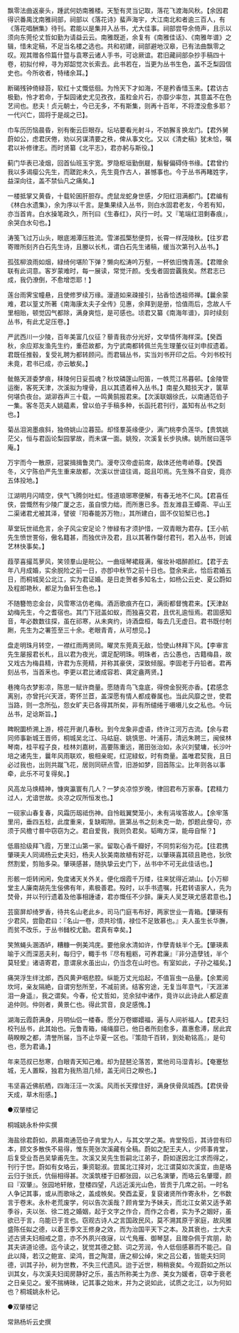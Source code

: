 <!-- { "loadSidebar": true } -->
飘零法曲返豪头，踵武何妨南雅楼。天堑有灵当记取，落花飞渡海风秋。【余因君得识番禺沈南雅祠部，祠部以《落花诗》蜚声海宇，大江南北和者逾三百人，有《落花唱酬集》待刊。君能以是集并入丛书，尤大佳事。祠部尝导余倚声，且示以须向东莞伦丈哲如勤为请益云云。南雅既逝，余复有《南雅佳话》、《南雅年谱》之辑，惜未定稿，不足当名楼之选也。共和初建，祠部避地汉皋，已有法曲飘零之叹。观其赠各伶篇什暨与袁寒云诸人手书，可谂厥谊。君旧藏祠部杂抄手稿四十卷，初拟付梓，寻为郑韶觉次长索去。此书若在，当更为丛书生色，盖不乏梨园信史也。今所收者，特绪余耳。】

断碣残钟倚緑苔，软红十丈慨低徊。为怜天下才如海，不是矜香惜玉来。【君访古极勤，怜才若命，于梨园诸史尤见孜孜，虽粒金片石，亦靡少率忽，其意盖不在色艺间也。悲夫！贞元朝士，今已无多，不有斯集，则再十百年，不将湮没愈多耶？一代兴亡，固将于是觇之已】。

巾车历历恼晨昏，别有衡云巨眼存。坛坫要看光射斗，不妨獬豸换龙门。【君外舅蔚如公，虑君厌倦，劝以另谋清要之秩，俾从事文化。又以《清史稿》犹未恰，嘱君以补修律志。而时贤纂《北平志》，君亦躬与斯役。】

蓟门华表已凌烟，回首仙班玉宇宽。罗隐枢垣勤倒屣，鬅鬙偏碍侍书缘。【君曾约我以多谒瘿公先生，而蹉跎未久，先生竟作古人，甚憾事也。今于丛书再睹姓字，益深向往，盖不禁仙凡之痛矣。】

一楼抵掌又黄昏，十载轮囷肝胆存。虎鼠龙蛇身世感，夕阳红泪满都门。【君编有《林白水遗集》，余为序以千言。是集果续入丛书，则白水固君老友，今若有知，亦当首肯。白水操笔政久，所刊曰《生春红》，风行一时。又『笔端红泪剩春痕』，余哭白水句也。】

涛笺飞过万山头，眼底湘潭压胜流。雪涕孤檠愁便剪，长霄一样茂陵秋。【往岁君寄赠所刻齐白石先生诗，且媵以长札，谓白石先生诸稿，缓当次第刊入丛书。】

孤弦柳浪雨如烟，緑绮何堪阶下弹？懒向松涛吟万壑，一杯依旧愧青莲。【君赠余联有此词意。客岁蒙难时，每一展读，常觉汗颜。戋戋者固尝覊我矣。然君志已成，我仍潦倒，不愈增恧耶！】

莲台雨霁宝幢悬，且使修罗续万缘。漫道如来疎接引，拈香恰透祖师禅。【曩余蒙难，君以篁丈所著《南海康太夫子全传》见惠，余拜到是册，恰值雨后，念故人千里相贻，顿觉囚气都除，满身爽恺，是可感也。顷君又纂《南海年谱》，异时续刻丛书，有此尤足压卷。】

严武西川一少陵，百年美富几仪征？藜青我亦分光好，文举情怀海样深。【癸酉秋，余应郑友渔先生约，重莅故都，为宁武南都转佩兰先生理董仪征刘申叔遗着。君既任推毂，复受礼聘为都转顾问。而君辑丛书，实当刘书开印之后。今刘书校刊未竟，君书已成，亦云敏矣。】

骴骼天涯委梦痕，秣陵何日妥孤魂？秋坟磷篴山阳笛，一帙荒江吊暮邨。【金陵管运衡，客死天津，次溪拟为埋骨，且以其遗着梓入丛书。】南星久黯掞天才，箧草何堪负夜台。湖泖吞声三十载，一鸣黄鹄报君来。【次溪联姻徐氏，以南通范伯子一集。客冬范夫人姚藴素，曾以伯子手稿多种，长函托君刊行，盖知有丛书之刻也。】

菊丛泪涴墨痕斜，独倚姚山泣暮笳。却怪羣英缘便少，满门桃李负莲华。【贵筑姚茫父，恒与君函论梨园掌故，而未谋一面。姚殁，次溪复长步执绋。姚所居曰莲华庵。】

万宇而今一散原，冠裳揖揖鲁灵门。漫夸汉帝虚前席，敌体还他粤峤尊。【癸酉冬，义宁陈伯严先生重来故都，次溪以世谊往谒，跽且叩焉。先生殊不自安，竟亦五体投地。】

江湖明月闪晴空，侠气飞腾剑吐虹。怪道琅琊寒便解，有春无地不仁风。【君喜任侠，尝慨然有少陵广厦之志，虽自恨力绌，而所惠已多。吾友潍县王蟫斋、平山王二渠诸君尤被其泽，譬彼『阳春能苏万物』，其所建白，固不仅铅椠已也。】

草堂玩世祗危言，余子风尘安足论？惨緑有才须护惜，一双青眼为君存。【王小航先生愤世詈俗，傲名籍甚，而独优许及君，且以其著作罄付君刊，若入丛书，则诚艺林快事矣。】

葭莩喜撮茑萝风，笑领羣山是皖公。一曲瑶琴裙屐满，催妆补唱醉颜红。【君于去年八月成婚，实余脱险之前一日，亦卽中秋节之前十日也。暨余来此，恰后君婚五日，而桐城吴公北江，实为君证婚。是日走贺者多知名士，如杨公云史、夏公蔚如及程郎艳秋，都足为鱼轩生色也。】

不随簪笏恋金台，风雪寒沽仿老梅。酒沥歌痕齐在口，满街都督愧君来。【天津赵幼梅先生，今之耆宿也。其门下冠盖如蚁，而独喜交君，且优礼逾恒焉。君固感知音，年必数数往探，虽在祁寒，从未爽约，诗酒盘桓，每去几无虚日。君书既付剞劂，先生为之署签至三十余。老眼青青，从可想见。】

盘走明珠月转空，一襟红雨两贤同。曜灵东莞真无敌，恰使山林拜下风。【李审言先生屡报君长札，且以君为夜光，谓足配明珠。明珠者，古公愚也，古籍梅县，故又戏古为梅县精，许君为东莞精，并称其豪侠，深致倾服。李固老于丹铅者。君再刻丛书，当首釆也。李更以君比诸成容若、龚定盦两贤。】

巷掩乌衣梦影凉，陈思一赋许商量。愿随青鸟飞龛底，得傍金猊死亦香。【君感念离别，亦曾托兴天涯，寄怀兰茝，盖深愿有情人都成眷属也。当此风靡之世，使君当路，则一念所弘，怨女旷夫已各得其所矣，非有所缱绻于嗫嗫儿女之私也。今玩丛书，足谂斯旨。】

睥睨圜桥溯上游，榜花开谢几春秋。到今龙象非虚语，终许江河万古流。【余与君同师事新城王晋师，桐城吴北江、马岵庭、姚慎思、叶浦荪，清远朱聘三，闽侯林琴南，桂平程子良，桂林刘嘉树，高要陈重远，莆田张治如，永兴刘甓墉，长沙叶培之诸先生，曩年风雨联欢，极相亲昵，红泥緑蚁，时有商量。盖唯君契我，且日必过我也，出则共蹴飞花，居则同研点雪，旧游如梦，回首陈尘。比年则各以事牵，此乐不可复得矣。】

风高龙马焕精神，慷爽瀛寰有几人？一梦炎凉惊岁晚，律回君布万家春。【君精力过人，尤谙世故。炎凉之叹所恒发也。】

一砚家山春复春，风霜历刼祗伤神。自怜戢翼樊笼小，未有涓埃答故人。【余牢落里闬，垂四五稔，此度重来，复缺暇隙。匪第丛书之刻未克一助，卽题此俚句，亦须于风檐寸晷中窃窃为之。君自爱我，我则负君矣。韬晦方深，能毋自惭？】

低眉拾级拜飞霞，万里江山第一家。留取心香千瓣好，不同剪彩俗为花。【往君携肇瑛夫人同谒杨云史夫妇，杨夫人狄美南故植有好花，以肇瑛喜其硕且艳也，狄欣然割爱，剪贻多朶。肇瑛感甚，随执挚云史门下，丛书中不可无此佳话也。】

形骸一炬转闲闲，免度诸天关外关。便化烟霞千万缕，往来犹得近湖山。【小万柳堂主人廉南胡先生佞佛有年，素极善君。殁时，以手书遗嘱，托君转语家人，先为焚骨，并以刊行遗着及他事相諈诿，君亦慨任不少辞。廉夫人吴芝瑛尤感君意也。】

芸窗屏却绮罗香，待共名山老此乡。司马门庭韦布好，两家世业一青箱。【肇瑛有少君风，尝勖君曰：『名山一卷，须共珍情，禄位不足致慕也。』夫人虽生长华膴，而贫不改乐，于丛书雠校尤勤。君真有幸矣。】

笑煞蝇头溷酒垆，糟糠一例美鸿庑。要他泉水清如许，作孽青蚨半个无。【肇瑛素喻于义而深恶夫利，每归宁，輙手书『尽有粗粝，可养君廉』『非分造孽钱，半个莫轻爱』诸语寄君，意谓泉水虽出山，仍当念在山时也。有室如此，子孙之福矣。】

痛哭浮生绊沈郎，西风黄尹咽悲腔。纵能万丈光焰起，不值盲虫一品量。【余累阅坎坷，亲友隔絶，自谓穷愁所至，不减前贤。结客穷途，无复当年意气，『天涯涕泪一身遥』，我之谓矣。今春，伦丈哲如，览余狱中诸作，竟许以此诗此人都足直追仲则。仲则者，黄景仁也。得此赏音，良足感愧。】

湖海云霞蔚满身，月明仙侣一楼春。愿分万卷嫏嬛福，遍与人间祈福人。【君夫妇校刊丛书，此其始也。元鲁青箱，绳绳靡已，他日者所刻愈多，嘉惠愈溥，居此宾萌睽睽之都，清誉所届，当不止华夏一区也。『策勋千百转，到处勒铭高』，是句也，愿为君诵。】

年来范叔已愁寒，白眼青天知己难。却为琵琶沦落苦，累他司马湿青衫。【奄蹇愁城，无人置睬，独君为我热泪几倾，盖无间日之睽也。】

韦坚喜近佛航栖，四海汪汪一次溪。风雨长天撑住好，满身侠骨凤城西。【君侠骨天成，草木衔感。】

●双肇楼记

桐城姚永朴仲实撰

海盐徐君蔚如，夙慕南通范伯子肯堂为人，与其文学之美。肯堂殁后，其诗尝有印本，顾文多散佚不易得，惟东莞张次溪藏有全稿。蔚如之配王夫人，少师事肯堂，后复受业吾邑吴挚甫先生。次溪又吴先生哲嗣北江弟子，蔚如遂因北江求而得之，刊行于世。蔚如有女珞云，秉资聪淑。尝属北江择对，北江谓莫如次溪宜，由是珞云归于张氏，伉俪相得甚。次溪筑楼于旧都张园，以己名演肇，而珞云名肇璎，颜曰『双肇』。张园地轩敞，登楼四望，凡远近溪光山色，皆贡于几席之前。一时名人争记其事，或从而歌咏之，盖成帙矣。癸酉孟夏，复裒诸贤所作寄永朴，乞书数言于卷末。永朴老荒废学，何以告次溪哉？顾肯堂为予妹夫，而北江女弟又适予弟季谷，夫以张、徐二姓之婚姻，起于文字之作合，而作之合者，实为予之姻好，虽欲已于言，乌能已于言也。窃观古诗人之言国政民风，莫不溯其原于家庭，故风雅盛陈任姒之德，以着王季文王修身之效，而为治国平天下之本。及其衰也，士大夫述古贤夫妇相戒之意，亦不外夙兴夜寐，以弋鳬雁、御琴瑟，且赠杂佩于宾朋，助其夫讲道论德。迄今读之，犹觉其德之懿、词之芳润，令人低佪感慕而不能己。自此以降，若汉之鲍宣、梁鸿，晋之陶潜，唐之柳公绰，宋之吕公着，皆能夫妇同德，训其子孙，树为世教，不失三代遗风。迨于近世，稍稍衰矣。今观蔚如之所以训其女，与次溪夫妇闺房静好之乐，虽古所称美士为彦、美女为媛者，窃幸于衰老之日亲见之。爰不揣梼昧，记其事之始末，并为之说如此，试质之北江，以为何如也？桐城姚永朴记。

●双肇楼记

常熟杨圻云史撰

